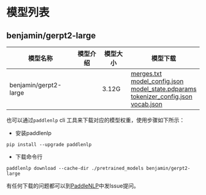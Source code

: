 #  模型列表

## benjamin/gerpt2-large

| 模型名称 | 模型介绍 | 模型大小  | 模型下载 |
| --- | --- | --- | --- |
|benjamin/gerpt2-large|  | 3.12G | [merges.txt](https://bj.bcebos.com/paddlenlp/models/community/benjamin/gerpt2-large/merges.txt)<br>[model_config.json](https://bj.bcebos.com/paddlenlp/models/community/benjamin/gerpt2-large/model_config.json)<br>[model_state.pdparams](https://bj.bcebos.com/paddlenlp/models/community/benjamin/gerpt2-large/model_state.pdparams)<br>[tokenizer_config.json](https://bj.bcebos.com/paddlenlp/models/community/benjamin/gerpt2-large/tokenizer_config.json)<br>[vocab.json](https://bj.bcebos.com/paddlenlp/models/community/benjamin/gerpt2-large/vocab.json) |

也可以通过`paddlenlp` cli 工具来下载对应的模型权重，使用步骤如下所示：

* 安装paddlenlp

```shell
pip install --upgrade paddlenlp
```

* 下载命令行

```shell
paddlenlp download --cache-dir ./pretrained_models benjamin/gerpt2-large
```

有任何下载的问题都可以到[PaddleNLP](https://github.com/PaddlePaddle/PaddleNLP)中发Issue提问。